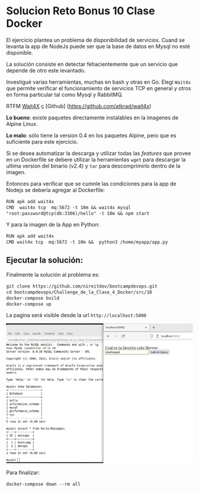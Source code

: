 # Solucion Reto Bonus 10 Clase Docker

El ejercicio plantea un problema de disponibilidad de servicios. Cuand se levanta la app de NodeJs puede ser que la base de datos en Mysql no esté disponible.

La solución consiste en detectar fehacientemente que un servicio que depende de otro este levantado.

Investigué varias herramientas, muchas en bash y otras en Go. Elegí `Wait4x` que permite verificar el funcionamiento de servicios TCP en general y otros en forma particular tal como Mysql y RabbitMQ. 

RTFM [Wait4X](https://wait4x.dev/) ç
[Github] (https://github.com/atkrad/wait4x)

**Lo bueno**: existe paquetes directamente instalables en la imagenes de Alpine Linux.

**Lo malo**: sólo tiene la version 0.4 en los paquetes Alpine, pero que es suficiente para este ejercicio.

Si se desea automatizar la descarga y utilizar todas las *features* que provee en un Dockerfile se debere utilizar la herramientas `wget` para descargar la ultima version del binario (v2.4) y `tar` para descomprimirlo dentro de la imagen.


Entonces para verificar que se cumnle las condiciones para la app de Nodejs se debería agregar al Dockerfile:

````
RUN apk add wait4x
CMD  wait4x tcp  mq:5672 -t 10m && wait4x mysql "root:password@tcp(db:3306)/hello" -t 10m && npm start

````
Y para la imagen de la App en Python:

````
RUN apk add wait4x
CMD wait4x tcp  mq:5672 -t 10m &&  python3 /home/myapp/app.py
````



## Ejecutar la solución:
Finalmente la solución al problema es:

````
git clone https://github.com/nireitdev/bootcampdevops.git
cd bootcampdevops/Challenge_de_la_Clase_4_Docker/src/10
docker-compose build
docker-compose up 
````

La pagina será visible desde la url `http://localhost:5000`


![src](./img/sol10_01.jpg)

Para finalizar:

```
docker-compose down --rm all
```